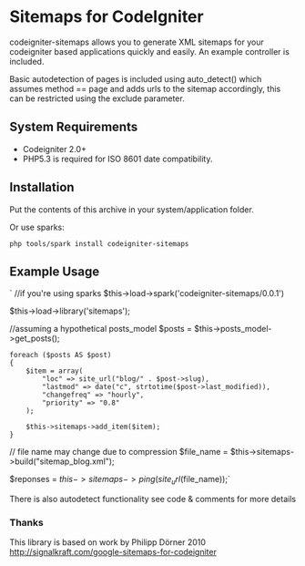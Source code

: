 # Sitemaps for CodeIgniter

codeigniter-sitemaps allows you to generate XML sitemaps for your codeigniter based applications quickly and easily. An example controller is included.

Basic autodetection of pages is included using auto_detect() which assumes method == page and adds urls to the sitemap accordingly, this can be restricted using the exclude parameter.

## System Requirements

* Codeigniter 2.0+
* PHP5.3 is required for ISO 8601 date compatibility.

## Installation
Put the contents of this archive in your system/application folder.

Or use sparks: 

`php tools/spark install codeigniter-sitemaps`

## Example Usage

`
//if you're using sparks
$this->load->spark('codeigniter-sitemaps/0.0.1')

$this->load->library('sitemaps');

//assuming a hypothetical posts_model
$posts = $this->posts_model->get_posts();

    foreach ($posts AS $post)
    {
        $item = array(
            "loc" => site_url("blog/" . $post->slug),
            "lastmod" => date("c", strtotime($post->last_modified)),
            "changefreq" => "hourly",
            "priority" => "0.8"
        );

        $this->sitemaps->add_item($item);
    }

// file name may change due to compression
$file_name = $this->sitemaps->build("sitemap_blog.xml");

$reponses = $this->sitemaps->ping(site_url($file_name));`

There is also autodetect functionality see code & comments for more details

### Thanks
This library is based on work by Philipp Dörner 2010
http://signalkraft.com/google-sitemaps-for-codeigniter

